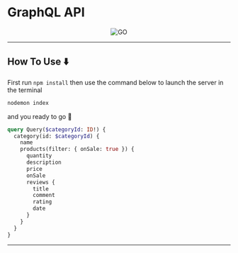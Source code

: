# **GraphQL API**

<p align="center">
    <img src="https://venturebeat.com/wp-content/uploads/2019/06/4f44eef2-5673-43e5-808c-0e215a3855c9.png?fit=1800%2C1120&strip=all" alt="GO" />
</p>

---

## How To Use ⬇️

First run `npm install` then use the command below to launch the server in the terminal

```bash
nodemon index
```

and you ready to go 🚀


```graphql
query Query($categoryId: ID!) {
  category(id: $categoryId) {
    name
    products(filter: { onSale: true }) {
      quantity
      description
      price
      onSale
      reviews {
        title
        comment
        rating
        date
      }
    }
  }
}
```
---
